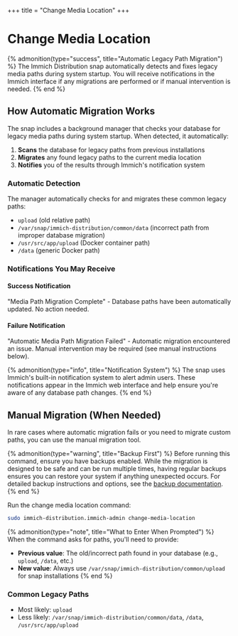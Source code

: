 +++
title = "Change Media Location"
+++

# Change Media Location

{% admonition(type="success", title="Automatic Legacy Path Migration") %}
The Immich Distribution snap automatically detects and fixes legacy media paths during system startup. You will receive notifications in the Immich interface if any migrations are performed or if manual intervention is needed.
{% end %}

## How Automatic Migration Works

The snap includes a background manager that checks your database for legacy media paths during system startup. When detected, it automatically:

1. **Scans** the database for legacy paths from previous installations
2. **Migrates** any found legacy paths to the current media location
3. **Notifies** you of the results through Immich's notification system

### Automatic Detection

The manager automatically checks for and migrates these common legacy paths:

- `upload` (old relative path)
- `/var/snap/immich-distribution/common/data` (incorrect path from improper database migration)
- `/usr/src/app/upload` (Docker container path)
- `/data` (generic Docker path)

### Notifications You May Receive

#### Success Notification

"Media Path Migration Complete" - Database paths have been automatically updated. No action needed.

#### Failure Notification

"Automatic Media Path Migration Failed" - Automatic migration encountered an issue. Manual intervention may be required (see manual instructions below).

{% admonition(type="info", title="Notification System") %}
The snap uses Immich's built-in notification system to alert admin users. These notifications appear in the Immich web interface and help ensure you're aware of any database path changes.
{% end %}

## Manual Migration (When Needed)

In rare cases where automatic migration fails or you need to migrate custom paths, you can use the manual migration tool.

{% admonition(type="warning", title="Backup First") %}
Before running this command, ensure you have backups enabled. While the migration is designed to be safe and can be run multiple times, having regular backups ensures you can restore your system if anything unexpected occurs. For detailed backup instructions and options, see the [backup documentation](/configuration/backup-restore/).
{% end %}

Run the change media location command:

```bash
sudo immich-distribution.immich-admin change-media-location
```

{% admonition(type="note", title="What to Enter When Prompted") %}
When the command asks for paths, you'll need to provide:

- **Previous value**: The old/incorrect path found in your database (e.g., `upload`, `/data`, etc.)
- **New value**: Always use `/var/snap/immich-distribution/common/upload` for snap installations
{% end %}

### Common Legacy Paths

* Most likely: `upload`
* Less likely: `/var/snap/immich-distribution/common/data`, `/data`, `/usr/src/app/upload`
